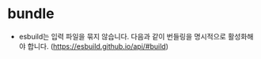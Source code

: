 
# bundle
- esbuild는 입력 파일을 묶지 않습니다. 다음과 같이 번들링을 명시적으로 활성화해야 합니다. (https://esbuild.github.io/api/#build)
